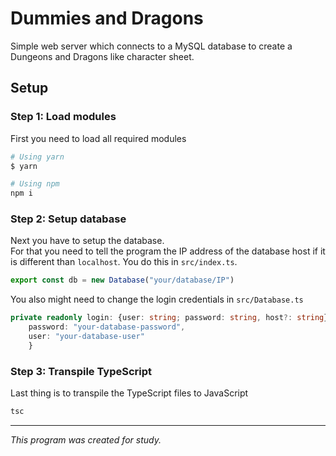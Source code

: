 # Dummies and Dragons

Simple web server which connects to a MySQL database to create a Dungeons and Dragons like character sheet.  

## Setup

### Step 1: Load modules

First you need to load all required modules
```sh
# Using yarn
$ yarn

# Using npm
npm i
```

### Step 2: Setup database

Next you have to setup the database.  
For that you need to tell the program the IP address of the database host if it is different than `localhost`.
 You do this in `src/index.ts`.
```typescript
export const db = new Database("your/database/IP")
``` 

You also might need to change the login credentials in `src/Database.ts`

```typescript
private readonly login: {user: string; password: string, host?: string} = {
    password: "your-database-password",
    user: "your-database-user"
    }
```

### Step 3: Transpile TypeScript

Last thing is to transpile the TypeScript files to JavaScript

```sh
tsc
``` 

---

_This program was created for study._  
